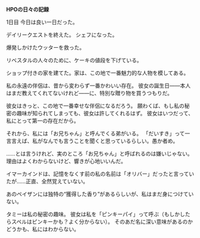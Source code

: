 <!-- title: ホットピンクワンの日誌: 1日目 -->

**HPOの日々の記録**

1日目
今日は良い一日だった。

デイリークエストを終えた。
シェフになった。

爆発しかけたウッターを救った。

リベスタルの人々のために、ケーキの値段を下げている。

ショップ付きの家を建てた。家は、この地で一番魅力的な人物を模してある。

私の永遠の伴侶は、昔から変わらず一番かわいい存在。
彼女の誕生日――本人はまだ教えてくれてないけれど――に、特別な贈り物を買うつもりだ。

彼女はきっと、この地で一番幸せな伴侶になるだろう。
願わくば、もし私の秘密の趣味が知られてしまっても、彼女は許してくれるはず。
彼女はいつだって、私にとって第一の存在だから。

それから、私には「お兄ちゃん」と呼んでくる弟がいる。
「だいすき」って一言言えば、私がなんでも言うことを聞くと思っているらしい。愚か者め。

……とは言うけれど、実のところ「お兄ちゃん」と呼ばれるのは嫌いじゃない。
理由はよくわからないけど、響きが心地いいんだ。

イマーカインドは、記憶をなくす前の私の名前は「オリバー」だったと言っていたが……正直、全然覚えていない。

あのペイザンには独特の“獲得した香り”があるらしいが、私はまだ身につけていない。

タミーは私の秘密の趣味。
彼女は私を「ピンキーパイ」って呼ぶ（もしかしたらスペルはピンキーかも？よく分からない）。
そのあだ名に深い意味があるのかどうかも、私にはわからない。
